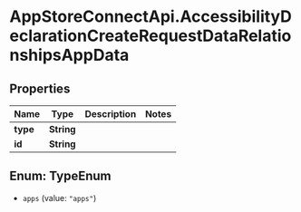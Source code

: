 # AppStoreConnectApi.AccessibilityDeclarationCreateRequestDataRelationshipsAppData

## Properties

Name | Type | Description | Notes
------------ | ------------- | ------------- | -------------
**type** | **String** |  | 
**id** | **String** |  | 



## Enum: TypeEnum


* `apps` (value: `"apps"`)




